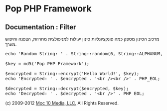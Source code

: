 Pop PHP Framework
=================

Documentation : Filter
----------------------

מרכיב הסינון מספק כמה פונקציונליות סינון יעילות למניפולצית מחרוזת, הצפנה וחיפוש מערך.

<pre>
echo 'Random String: ' . String::random(6, String::ALPHANUM, String::UPPER) . '&lt;br /&gt;&lt;br /&gt;' . PHP_EOL;

$key = md5('Pop PHP Framework');

$encrypted = String::encrypt('Hello World!', $key);
echo 'Encrypted: ' . $encrypted . '&lt;br /&gt;&lt;br /&gt;' . PHP_EOL;

$decrypted = String::decrypt($encrypted, $key);
echo 'Decrypted: ' . $decrypted . '&lt;br /&gt;' . PHP_EOL;
</pre>

(c) 2009-2012 [Moc 10 Media, LLC.](http://www.moc10media.com) All Rights Reserved.
